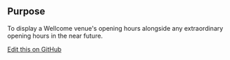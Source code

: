 ## Purpose

To display a Wellcome venue's opening hours alongside any extraordinary opening hours in the near future.

[Edit this on GitHub](https://github.com/wellcomecollection/wellcomecollection.org/edit/master/common/views/components/VenueHours/README.md)
